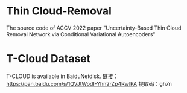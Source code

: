 # Thin Cloud-Removal
The source code of ACCV 2022 paper "Uncertainty-Based Thin Cloud Removal Network via Conditional Variational Autoencoders"
# T-Cloud Dataset
T-CLOUD is available in BaiduNetdisk.
链接：https://pan.baidu.com/s/1QVJtWodI-Yhn2rZp4RwlPA 
提取码：gh7n
